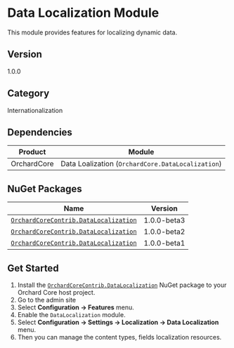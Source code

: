 # Data Localization Module

This module provides features for localizing dynamic data.

## Version

1.0.0

## Category

Internationalization

## Dependencies

| Product | Module |
| --- | --- |
| OrchardCore | Data Loalization (`OrchardCore.DataLocalization`) |

## NuGet Packages

| Name | Version |
| --- | --- |
| [`OrchardCoreContrib.DataLocalization`](https://www.nuget.org/packages/OrchardCoreContrib.DataLocalization/1.0.0-beta3) | 1.0.0-beta3 |
| [`OrchardCoreContrib.DataLocalization`](https://www.nuget.org/packages/OrchardCoreContrib.DataLocalization/1.0.0-beta2) | 1.0.0-beta2 |
| [`OrchardCoreContrib.DataLocalization`](https://www.nuget.org/packages/OrchardCoreContrib.DataLocalization/1.0.0-beta1) | 1.0.0-beta1 |

## Get Started

1. Install the [`OrchardCoreContrib.DataLocalization`](https://www.nuget.org/packages/OrchardCoreContrib.DataLocalization/) NuGet package to your Orchard Core host project.
2. Go to the admin site
3. Select **Configuration -> Features** menu.
4. Enable the `DataLocalization` module.
5. Select **Configuration -> Settings -> Localization -> Data Localization** menu.
6. Then you can manage the content types, fields localization resources.
